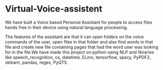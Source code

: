 # Virtual-Voice-assistent

We have built a Voice based Personal Assistant for people to access files hands free in their device using natural language processing.

The features of the assistant are that it can open folders on the voice commands of the user, open files in that folder and also find words in that file and create new file containing pages that had the word user was looking for in the file.We have made this project on python using NLP and libraries like speech_recognition, os, datetime, ELmo, tensorflow, spacy, PyPDF2, sklearn, pandas, regex, PyQT5. 

